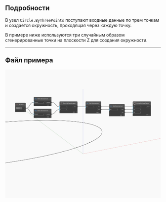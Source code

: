 ## Подробности
В узел `Circle.ByThreePoints` поступают входные данные по трем точкам и создается окружность, проходящая через каждую точку.

В примере ниже используются три случайным образом сгенерированные точки на плоскости Z для создания окружности.

___
## Файл примера

![ByThreePoints](./Autodesk.DesignScript.Geometry.Circle.ByThreePoints_img.jpg)

